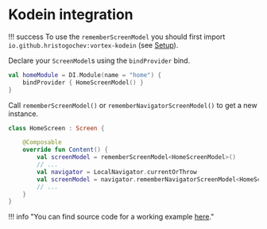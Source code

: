 # Kodein integration

!!! success
    To use the `rememberScreenModel` you should first import `io.github.hristogochev:vortex-kodein` (see [Setup](../setup.md)).

Declare your `ScreenModel`s using the `bindProvider` bind.

```kotlin
val homeModule = DI.Module(name = "home") {
    bindProvider { HomeScreenModel() } 
}
```

Call `rememberScreenModel()` or `rememberNavigatorScreenModel()` to get a new instance.

```kotlin
class HomeScreen : Screen {

    @Composable
    override fun Content() {
        val screenModel = rememberScreenModel<HomeScreenModel>()
        // ...
        val navigator = LocalNavigator.currentOrThrow
        val screenModel = navigator.rememberNavigatorScreenModel<HomeScreenModel>()
        // ...
    }
}
```

!!! info "You can find source code for a working example [here](https://github.com/hristogochev/vortex)."